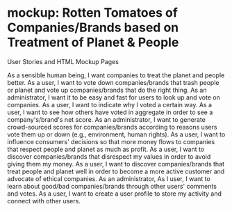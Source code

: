 mockup: Rotten Tomatoes of Companies/Brands based on Treatment of Planet & People
======

User Stories and HTML Mockup Pages

As a sensible human being, I want companies to treat the planet and people better.
As a user, I want to vote down companies/brands that trash people or planet and vote up companies/brands that do the right thing.
As an administrator, I want it to be easy and fast for users to look up and vote on companies.
As a user, I want to indicate why I voted a certain way.
As a user, I want to see how others have voted in aggregate in order to see a company's/brand's net score.
As an administrator, I want to generate crowd-sourced scores for companies/brands according to reasons users vote them up or down (e.g., environment, human rights).
As a user, I want to influence consumers' decisions so that more money flows to companies that respect people and planet as much as profit.
As a user, I want to discover companies/brands that disrespect my values in order to avoid giving them my money.
As a user, I want to discover companies/brands that treat people and planet well in order to become a more active customer and advocate of ethical companies.
As an administrator, 
As I user, I want to learn about good/bad companies/brands through other users' comments and votes.
As a user, I want to create a user profile to store my activity and connect with other users.
